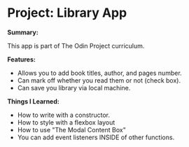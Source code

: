 <h1>Project: Library App</h1>

<strong>Summary:</strong>

This app is part of The Odin Project curriculum.

<strong>Features:</strong>

- Allows you to add book titles, author, and pages number.
- Can mark off whether you read them or not (check box).
- Can save you library via local machine.

<strong>Things I Learned:</strong>

- How to write with a constructor.
- How to style with a flexbox layout
- How to use "The Modal Content Box"
- You can add event listeners INSIDE of other functions.
